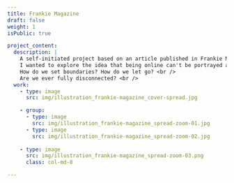 ```yaml
---
title: Frankie Magazine
draft: false
weight: 1
isPublic: true

project_content:
  description: |
    A self-initiated project based on an article published in Frankie Magazine, about maintaining a healthy relationship with the Internet.
    I wanted to explore the idea that being online can't be portrayed as all good or all bad, it just is a part of our lives. <br />
    How do we set boundaries? How do we let go? <br />
    Are we ever fully disconnected? <br />
  work:
    - type: image
      src: img/illustration_frankie-magazine_cover-spread.jpg

    - group:
      - type: image
        src: img/illustration_frankie-magazine_spread-zoom-01.jpg
      - type: image
        src: img/illustration_frankie-magazine_spread-zoom-02.jpg
    
    - type: image
      src: img/illustration_frankie-magazine_spread-zoom-03.png
      class: col-md-8

---
```

